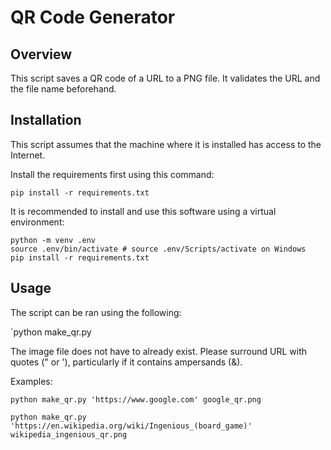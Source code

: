 # QR Code Generator #

## Overview ##
This script saves a QR code of a URL to a PNG file. It validates the URL and the file name beforehand.

## Installation ##

This script assumes that the machine where it is installed has access to the Internet.

Install the requirements first using this command:

`pip install -r requirements.txt`

It is recommended to install and use this software using a virtual environment:

```
python -m venv .env
source .env/bin/activate # source .env/Scripts/activate on Windows
pip install -r requirements.txt
```

## Usage ##

The script can be ran using the following:

`python make_qr.py <URL> <output file name>

The image file does not have to already exist. Please surround URL with quotes (" or '), particularly if it contains ampersands (&).

Examples:

```
python make_qr.py 'https://www.google.com' google_qr.png

python make_qr.py 'https://en.wikipedia.org/wiki/Ingenious_(board_game)' wikipedia_ingenious_qr.png
```
